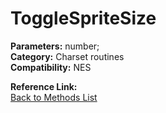 # ToggleSpriteSize

**Parameters:** number;  
**Category:** Charset routines  
**Compatibility:** NES  

**Reference Link:**  
[Back to Methods List](../../SUMMARY.md)

